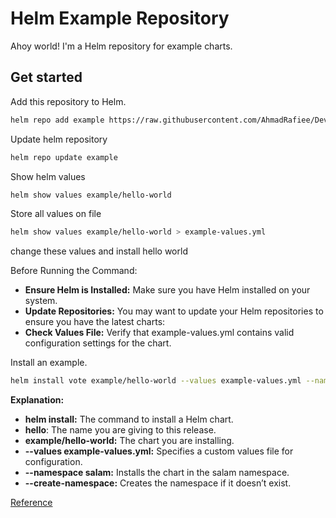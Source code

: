 # Helm Example Repository

Ahoy world!  I'm a Helm repository for example charts.

## Get started

Add this repository to Helm.

```bash
helm repo add example https://raw.githubusercontent.com/AhmadRafiee/DevOps_Certification/main/kubernetes/helm/hello-world
```

Update helm repository

```bash
helm repo update example
```

Show helm values

```bash
helm show values example/hello-world
```

Store all values on file
```bash
helm show values example/hello-world > example-values.yml
```

change these values and install hello world

Before Running the Command:
  - **Ensure Helm is Installed:** Make sure you have Helm installed on your system.
  - **Update Repositories:** You may want to update your Helm repositories to ensure you have the latest charts:
  - **Check Values File:** Verify that example-values.yml contains valid configuration settings for the chart.

Install an example.

```bash
helm install vote example/hello-world --values example-values.yml --namespace salam --create-namespace
```

**Explanation:**
  - **helm install:** The command to install a Helm chart.
  - **hello**: The name you are giving to this release.
  - **example/hello-world:** The chart you are installing.
  - **--values example-values.yml:** Specifies a custom values file for configuration.
  - **--namespace salam:** Installs the chart in the salam namespace.
  - **--create-namespace:** Creates the namespace if it doesn’t exist.

[Reference](https://github.com/helm/examples)
